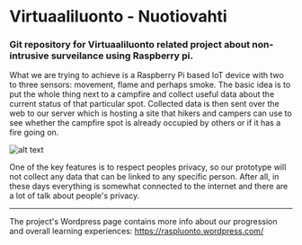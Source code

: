 # Virtuaaliluonto - Nuotiovahti

### Git repository for Virtuaaliluonto related project about non-intrusive surveilance using Raspberry pi.

What we are trying to achieve is a Raspberry Pi based IoT device with two to three sensors: movement, flame and perhaps smoke. The basic idea is to put the whole thing next to a campfire and collect useful data about the current status of that particular spot. Collected data is then sent over the web to our server which is hosting a site that hikers and campers can use to see whether the campfire spot is already occupied by others or if it has a fire going on.

![alt text](https://github.com/wikkii/raspluonto/blob/master/Pictures/FinalConcept.png "Prototype")

One of the key features is to respect peoples privacy, so our prototype will not collect any data that can be linked to any specific person. After all, in these days everything is somewhat connected to the internet and there are a lot of talk about people's privacy.

---

The project's Wordpress page contains more info about our progression and overall learning experiences: https://raspluonto.wordpress.com/
